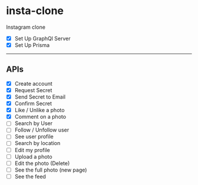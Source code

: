 # insta-clone

Instagram clone

- [x] Set Up GraphQl Server
- [x] Set Up Prisma

---

## APIs

- [x] Create account
- [x] Request Secret
- [x] Send Secret to Email
- [x] Confirm Secret
- [x] Like / Unlike a photo
- [x] Comment on a photo
- [ ] Search by User
- [ ] Follow / Unfollow user
- [ ] See user profile
- [ ] Search by location
- [ ] Edit my profile
- [ ] Upload a photo
- [ ] Edit the photo (Delete)
- [ ] See the full photo (new page)
- [ ] See the feed
